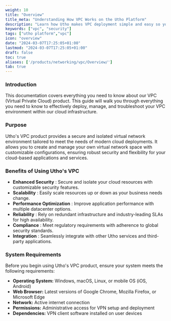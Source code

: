```yaml
---
weight: 10
title: "Overview"
title_meta: "Understanding How VPC Works on the Utho Platform"
description: "Learn how Utho makes VPC deployment simple and easy so you easily anticipate your cloud infrastructure costs"
keywords: ["vpc", "security"]
tags: ["utho platform","vpc"]
icon: "overview"
date: "2024-03-07T17:25:05+01:00"
lastmod: "2024-03-07T17:25:05+01:00"
draft: false
toc: true
aliases: ['/products/networking/vpc/Overview/']
tab: true
---
```

### Introduction

This documentation covers everything you need to know about our VPC (Virtual Private Cloud) product. This guide will walk you through everything you need to know to effectively deploy, manage, and troubleshoot your VPC environment within our cloud infrastructure.

### Purpose

Utho's VPC product provides a secure and isolated virtual network environment tailored to meet the needs of modern cloud deployments. It allows you to create and manage your own virtual network space with customizable configurations, ensuring robust security and flexibility for your cloud-based applications and services.


### **Benefits of Using Utho's VPC**

* **Enhanced Security** : Secure and isolate your cloud resources with customizable security features.
* **Scalability** : Easily scale resources up or down as your business needs change.
* **Performance Optimization** : Improve application performance with multiple datacenter options.
* **Reliability** : Rely on redundant infrastructure and industry-leading SLAs for high availability.
* **Compliance** : Meet regulatory requirements with adherence to global security standards.
* **Integration** : Seamlessly integrate with other Utho services and third-party applications.

### System Requirements

Before you begin using Utho's VPC product, ensure your system meets the following requirements:

* **Operating System:** Windows, macOS, Linux, or mobile OS (iOS, Android)
* **Web Browser:** Latest versions of Google Chrome, Mozilla Firefox, or Microsoft Edge
* **Network:** Active internet connection
* **Permissions:** Administrative access for VPN setup and deployment
* **Dependencies:** VPN client software installed on user devices
